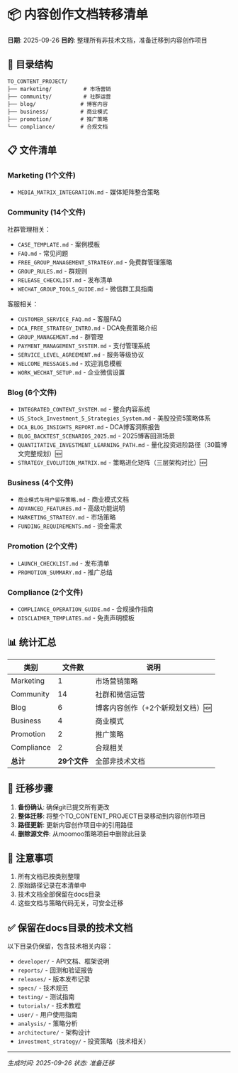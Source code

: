 # 📦 内容创作文档转移清单

**日期**: 2025-09-26
**目的**: 整理所有非技术文档，准备迁移到内容创作项目

## 📁 目录结构

```
TO_CONTENT_PROJECT/
├── marketing/          # 市场营销
├── community/          # 社群运营
├── blog/              # 博客内容
├── business/          # 商业模式
├── promotion/         # 推广策略
└── compliance/        # 合规文档
```

## 📋 文件清单

### Marketing (1个文件)
- `MEDIA_MATRIX_INTEGRATION.md` - 媒体矩阵整合策略

### Community (14个文件)
社群管理相关：
- `CASE_TEMPLATE.md` - 案例模板
- `FAQ.md` - 常见问题
- `FREE_GROUP_MANAGEMENT_STRATEGY.md` - 免费群管理策略
- `GROUP_RULES.md` - 群规则
- `RELEASE_CHECKLIST.md` - 发布清单
- `WECHAT_GROUP_TOOLS_GUIDE.md` - 微信群工具指南

客服相关：
- `CUSTOMER_SERVICE_FAQ.md` - 客服FAQ
- `DCA_FREE_STRATEGY_INTRO.md` - DCA免费策略介绍
- `GROUP_MANAGEMENT.md` - 群管理
- `PAYMENT_MANAGEMENT_SYSTEM.md` - 支付管理系统
- `SERVICE_LEVEL_AGREEMENT.md` - 服务等级协议
- `WELCOME_MESSAGES.md` - 欢迎消息模板
- `WORK_WECHAT_SETUP.md` - 企业微信设置

### Blog (6个文件)
- `INTEGRATED_CONTENT_SYSTEM.md` - 整合内容系统
- `US_Stock_Investment_5_Strategies_System.md` - 美股投资5策略体系
- `DCA_BLOG_INSIGHTS_REPORT.md` - DCA博客洞察报告
- `BLOG_BACKTEST_SCENARIOS_2025.md` - 2025博客回测场景
- `QUANTITATIVE_INVESTMENT_LEARNING_PATH.md` - 量化投资进阶路径（30篇博文完整规划）🆕
- `STRATEGY_EVOLUTION_MATRIX.md` - 策略进化矩阵（三层架构对比）🆕

### Business (4个文件)
- `商业模式与用户留存策略.md` - 商业模式文档
- `ADVANCED_FEATURES.md` - 高级功能说明
- `MARKETING_STRATEGY.md` - 市场策略
- `FUNDING_REQUIREMENTS.md` - 资金需求

### Promotion (2个文件)
- `LAUNCH_CHECKLIST.md` - 发布清单
- `PROMOTION_SUMMARY.md` - 推广总结

### Compliance (2个文件)
- `COMPLIANCE_OPERATION_GUIDE.md` - 合规操作指南
- `DISCLAIMER_TEMPLATES.md` - 免责声明模板

## 📊 统计汇总

| 类别 | 文件数 | 说明 |
|------|--------|------|
| Marketing | 1 | 市场营销策略 |
| Community | 14 | 社群和微信运营 |
| Blog | 6 | 博客内容创作（+2个新规划文档）🆕 |
| Business | 4 | 商业模式 |
| Promotion | 2 | 推广策略 |
| Compliance | 2 | 合规相关 |
| **总计** | **29个文件** | 全部非技术文档 |

## 🚀 迁移步骤

1. **备份确认**: 确保git已提交所有更改
2. **整体迁移**: 将整个TO_CONTENT_PROJECT目录移动到内容创作项目
3. **路径更新**: 更新内容创作项目中的引用路径
4. **删除源文件**: 从moomoo策略项目中删除此目录

## 📝 注意事项

1. 所有文档已按类别整理
2. 原始路径记录在本清单中
3. 技术文档全部保留在docs目录
4. 这些文档与策略代码无关，可安全迁移

## ✅ 保留在docs目录的技术文档

以下目录仍保留，包含技术相关内容：
- `developer/` - API文档、框架说明
- `reports/` - 回测和验证报告
- `releases/` - 版本发布记录
- `specs/` - 技术规范
- `testing/` - 测试指南
- `tutorials/` - 技术教程
- `user/` - 用户使用指南
- `analysis/` - 策略分析
- `architecture/` - 架构设计
- `investment_strategy/` - 投资策略（技术相关）

---

*生成时间: 2025-09-26*
*状态: 准备迁移*